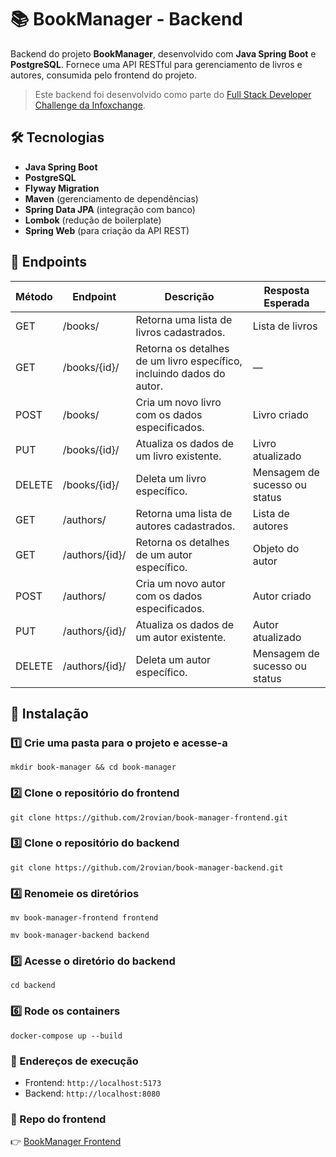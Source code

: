 # 📚 BookManager - Backend

Backend do projeto **BookManager**, desenvolvido com **Java Spring Boot** e **PostgreSQL**. Fornece uma API RESTful para gerenciamento de livros e autores, consumida pelo frontend do projeto.

> Este backend foi desenvolvido como parte do [Full Stack Developer Challenge da Infoxchange](https://github.com/infoxchange/full-stack-developer-challenge?tab=readme-ov-file#backend-implementation).

## 🛠 Tecnologias

- **Java Spring Boot**
- **PostgreSQL**
- **Flyway Migration**
- **Maven** (gerenciamento de dependências)
- **Spring Data JPA** (integração com banco)
- **Lombok** (redução de boilerplate)
- **Spring Web** (para criação da API REST)

## 🧠 Endpoints

| Método | Endpoint       | Descrição                                                                                                                        | Resposta Esperada             |
| ------ | -------------- | --------------------------------------------------------------------- | ----------------------------- |
| GET    | /books/        | Retorna uma lista de livros cadastrados.                              | Lista de livros               |
| GET    | /books/{id}/   | Retorna os detalhes de um livro específico, incluindo dados do autor. | —                                                                                | Objeto do livro               |
| POST   | /books/        | Cria um novo livro com os dados especificados.                        |  Livro criado                  |
| PUT    | /books/{id}/   | Atualiza os dados de um livro existente.                              |  Livro atualizado              |
| DELETE | /books/{id}/   | Deleta um livro específico.                                           |  Mensagem de sucesso ou status |
| GET    | /authors/      | Retorna uma lista de autores cadastrados.                             |  Lista de autores              |
| GET    | /authors/{id}/ | Retorna os detalhes de um autor específico.                           |  Objeto do autor               |
| POST   | /authors/      | Cria um novo autor com os dados especificados.                        |  Autor criado                  |
| PUT    | /authors/{id}/ | Atualiza os dados de um autor existente.                              |  Autor atualizado              |
| DELETE | /authors/{id}/ | Deleta um autor específico.                                           |  Mensagem de sucesso ou status |



## 🚀 Instalação

### 1️⃣ Crie uma pasta para o projeto e acesse-a
```
mkdir book-manager && cd book-manager
```

### 2️⃣ Clone o repositório do frontend

```
git clone https://github.com/2rovian/book-manager-frontend.git
```

### 3️⃣ Clone o repositório do backend

```
git clone https://github.com/2rovian/book-manager-backend.git
```

### 4️⃣ Renomeie os diretórios

```
mv book-manager-frontend frontend
```
```
mv book-manager-backend backend
```

### 5️⃣ Acesse o diretório do backend
```
cd backend
```
### 6️⃣ Rode os containers 
```
docker-compose up --build
```

### 🔌 Endereços de execução

- Frontend: `http://localhost:5173`  
- Backend: `http://localhost:8080`  

### 🔗 Repo do frontend
👉 [BookManager Frontend](https://github.com/2Rovian/book-manager-frontend)
